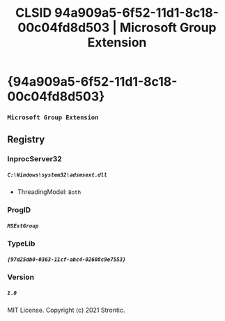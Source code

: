 ﻿---
title: "CLSID 94a909a5-6f52-11d1-8c18-00c04fd8d503 | Microsoft Group Extension"
excerpt: What is COM-Object CLSID 94a909a5-6f52-11d1-8c18-00c04fd8d503?
---

# {94a909a5-6f52-11d1-8c18-00c04fd8d503}

### `Microsoft Group Extension`

## Registry


### InprocServer32

##### `C:\Windows\system32\adsmsext.dll`
* ThreadingModel: `Both`

### ProgID

##### `MSExtGroup`

### TypeLib

##### `{97d25db0-0363-11cf-abc4-02608c9e7553}`

### Version

##### `1.0`

MIT License. Copyright (c) 2021 Strontic.


